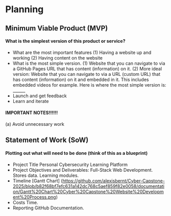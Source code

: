 # Planning 

## Minimum Viable Product (MVP)
#### What is the simplest version of this product or service?
- What are the most important features
(1) Having a website up and working (2) Having content on the website
- What is the most simple version. 
(1) Website that you can navigate to via a GitHub Pages URL that has content (information) on it.
(2) More ideal version: Website that you can navigate to via a URL (custom URL) that has content (information) on it and embedded in it. This includes embedded videos for example.
Here is where the most simple version is: ______
- Launch and get feedback
- Learn and iterate

#### IMPORTANT NOTES!!!!!! 
(a) Avoid unnecessary work 

## Statement of Work (SoW)
#### Plotting out what will need to be done (think of this as a blueprint) 
- Project Title
  Personal Cybersecurity Learning Platform 
- Project Objectives and Deliverables:
  Full-Stack Web Development. Stores data. Learning modules.
- Timeline
  [Gantt Chart] (https://github.com/alexisbernt/Cyber-Capstone-2025/blob/b82f68bf7efc631a142dc768c5aef859f82e0058/documentation/Gantt%20Chart%20Cyber%20Capstone%20Website%20Development%20Process.png)
- Costs
  Time.
- Reporting
  GitHub Documentation.
